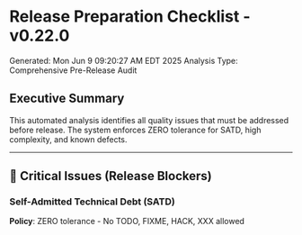 # Release Preparation Checklist - v0.22.0

Generated: Mon Jun  9 09:20:27 AM EDT 2025
Analysis Type: Comprehensive Pre-Release Audit

## Executive Summary

This automated analysis identifies all quality issues that must be addressed before release.
The system enforces ZERO tolerance for SATD, high complexity, and known defects.

---

## 🔴 Critical Issues (Release Blockers)

### Self-Admitted Technical Debt (SATD)
**Policy**: ZERO tolerance - No TODO, FIXME, HACK, XXX allowed

```
